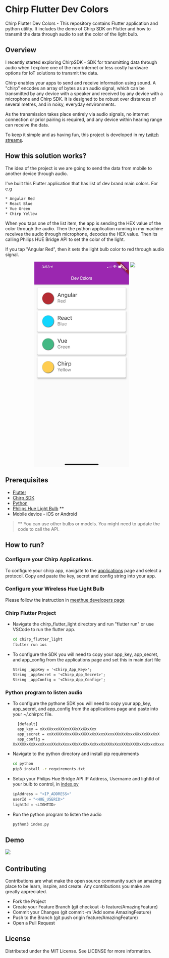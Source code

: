 # Chirp Flutter Dev Colors

Chirp Flutter Dev Colors - This repository contains Flutter application and python utility. It includes the demo of Chirp SDK on Flutter and how to transmit the data through audio to set the color of the light bulb.

## Overview

I recently started exploring ChirpSDK - SDK for transmitting data through audio when I explore one of the non-internet or less costly hardware options for IoT solutions to transmit the data. 

Chirp enables your apps to send and receive information using sound. A "chirp" encodes an array of bytes as an audio signal, which can be transmitted by any device with a speaker and received by any device with a microphone and Chirp SDK. It is designed to be robust over distances of several metres, and in noisy, everyday environments.

As the transmission takes place entirely via audio signals, no internet connection or prior pairing is required, and any device within hearing range can receive the data.

To keep it simple and as having fun, this project is developed in my [twitch streams](https://twitch/tv/ksivamuthu).

## How this solution works?

The idea of the project is we are going to send the data from mobile to another device through audio.

I've built this Flutter application that has list of dev brand main colors. For e.g

    * Angular Red
    * React Blue
    * Vue Green
    * Chirp Yellow

When you taps one of the list item, the app is sending the HEX value of the color through the audio. Then the python application running in my machine receives the audio through microphone, decodes the HEX value. Then its calling Philips HUE Bridge API to set the color of the light.

If you tap "Angular Red", then it sets the light bulb color to red through audio signal.

<p float="left" align="center">
    <img style="vertical-align:top" src="docs/screenshot.jpg" width="300"><img>
    <img style="vertical-align:middle" src="https://img.youtube.com/vi/XvyMYcOwpY8/maxresdefault.jpg" width="500"><img>
</p>

## Prerequisites

* [Flutter](https://flutter.dev/docs)
* [Chirp SDK](https://developers.chirp.io)
* [Python](https://www.python.org/downloads/)
* [Philips Hue Light Bulb](https://www2.meethue.com/en-us) **
* Mobile device - iOS or Android

> ** You can use other bulbs or models. You might need to update the code to call the API.

## How to run?

### Configure your Chirp Applications.

To configure your chirp app, navigate to the [applications](https://developers.chirp.io/applications) page and select a protocol. Copy and paste the key, secret and config string into your app.

### Configure your Wireless Hue Light Bulb

Please follow the instruction in [meethue developers page](https://developers.meethue.com/develop/get-started-2/)

### Chirp Flutter Project

* Navigate the chirp_flutter_light directory and run "flutter run" or use VSCode to run the flutter app.  
    ```bash
    cd chirp_flutter_light
    flutter run ios
    ```
* To configure the SDK you will need to copy your app_key, app_secret, and app_config from the applications page and set this in main.dart file
    ```
    String _appKey = '<Chirp_App_Key>';
    String _appSecret = '<Chirp_App_Secret>';
    String _appConfig = '<Chirp_App_Config>';
    ```

### Python program to listen audio

* To configure the pythone SDK you will need to copy your app_key, app_secret, and app_config from the applications page and paste into your ~/.chirprc file.

  ```
    [default]
    app_key = xXxXXxxxXXXxxXXXxXxXXxXxx
    app_secret = xxXxXXXxXxxXXXxXXXXxXxXxxxXxxxXXxXxXxxxXXxXxXXxXxX
    app_config = XxXXXXxXxXxxxXxxxXXxXxXxxxXXxXxXXxXxXxxXxXXXxXxxXXXxXXXXxXxXxxxXxxxXXxXxXxxxXXxXxXXxXxX
  ```

* Navigate to the python directory and install pip requirements
    ```bash
    cd python
    pip3 install -r requirements.txt
    ```

* Setup your Philips Hue Bridge API IP Address, Username and lightId of your bulb to control, in [index.py](python/index.py#L21)
    ```python
    ipAddress = "<IP_ADDRESS>"
    userId = "<HUE_USERID>"
    lightId = <LIGHTID>
    ```

* Run the python program to listen the audio
    ```bash
    python3 index.py
    ```

## Demo

[![](https://img.youtube.com/vi/XvyMYcOwpY8/maxresdefault.jpg)](https://youtu.be/XvyMYcOwpY8)

## Contributing

Contributions are what make the open source community such an amazing place to be learn, inspire, and create. Any contributions you make are greatly appreciated.

* Fork the Project
* Create your Feature Branch (git checkout -b feature/AmazingFeature)
* Commit your Changes (git commit -m 'Add some AmazingFeature)
* Push to the Branch (git push origin feature/AmazingFeature)
* Open a Pull Request
  
## License

Distributed under the MIT License. See LICENSE for more information.
